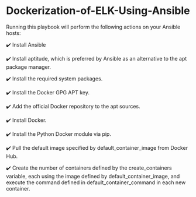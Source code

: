 # Dockerization-of-ELK-Using-Ansible


Running this playbook will perform the following actions on your Ansible hosts:

:heavy_check_mark:  Install Ansible

:heavy_check_mark: Install aptitude, which is preferred by Ansible as an alternative to the apt package manager.

:heavy_check_mark:  Install the required system packages.

:heavy_check_mark:  Install the Docker GPG APT key.

:heavy_check_mark:  Add the official Docker repository to the apt sources.

:heavy_check_mark:  Install Docker.

:heavy_check_mark:  Install the Python Docker module via pip.

:heavy_check_mark:  Pull the default image specified by default_container_image from Docker Hub.

:heavy_check_mark:  Create the number of containers defined by the create_containers variable, each using the image defined by default_container_image, and execute the command defined in default_container_command in each new container.



